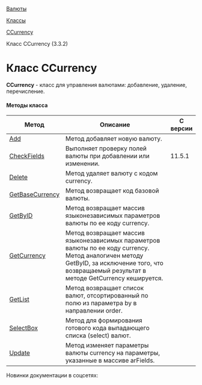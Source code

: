 [Валюты](/api_help/currency/index.php)

[Классы](/api_help/currency/developer/index.php)

[CCurrency](/api_help/currency/developer/ccurrency/index.php)

Класс CCurrency (3.3.2)

Класс CCurrency
===============

**CCurrency** - класс для управления валютами: добавление, удаление, перечисление.

#### Методы класса

| Метод | Описание | С версии |
| --- | --- | --- |
| [Add](/api_help/currency/developer/ccurrency/ccurrency__add.17dc7357.php) | Метод добавляет новую валюту. |  |
| [CheckFields](/api_help/currency/developer/ccurrency/checkfields.php) | Выполняет проверку полей валюты при добавлении или изменении. | 11.5.1 |
| [Delete](/api_help/currency/developer/ccurrency/ccurrency__delete.140a51ba.php) | Метод удаляет валюту с кодом currency. |  |
| [GetBaseCurrency](/api_help/currency/developer/ccurrency/ccurrency__getbasecurrency.98c474fc.php) | Метод возвращает код базовой валюты. |  |
| [GetByID](/api_help/currency/developer/ccurrency/ccurrency__getbyid.a0947d8b.php) | Метод возвращает массив языконезависимых параметров валюты по ее коду currency. |  |
| [GetCurrency](/api_help/currency/developer/ccurrency/ccurrency__getcurrency.205e6985.php) | Метод возвращает массив языконезависимых параметров валюты по ее коду currency. Метод аналогичен методу GetByID, за исключение того, что возвращаемый результат в методе GetCurrency кешируется. |  |
| [GetList](/api_help/currency/developer/ccurrency/ccurrency__getlist.efde2fe7.php) | Метод возвращает список валют, отсортированный по полю из параметра by в направлении order. |  |
| [SelectBox](/api_help/currency/developer/ccurrency/ccurrency__selectbox.a14c0d6e.php) | Метод для формирования готового кода выпадающего списка (select) валют. |  |
| [Update](/api_help/currency/developer/ccurrency/ccurrency__update.16586d51.php) | Метод изменяет параметры валюты currency на параметры, указанные в массиве arFields. |  |

Новинки документации в соцсетях: